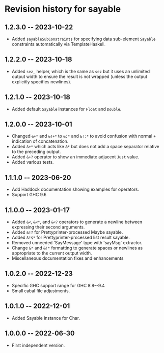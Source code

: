 # Revision history for sayable

## 1.2.3.0 -- 2023-10-22

* Added `sayableSubConstraints` for specifying data sub-element `Sayable`
  constraints automatically via TemplateHaskell.

## 1.2.2.0 -- 2023-10-18

* Added `sez_` helper, which is the same as `sez` but it uses an unlimited output
  width to ensure the result is not wrapped (unless the output explicitly
  specifies newlines).

## 1.2.1.0 -- 2023-10-18

* Added default `Sayable` instances for `Float` and `Double`.

## 1.2.0.0 -- 2023-10-01

* Changed `&+*` and `&!+*` to `&:*` and `&!:*` to avoid confusion with normal `+`
  indication of concatenation.
* Added `&+*` which acts like `&*` but does not add a space separator relative to
  the preceding output.
* Added `&+?` operator to show an immediate adjacent `Just` value.
* Added various tests.

## 1.1.1.0 -- 2023-06-20

* Add Haddock documentation showing examples for operators.
* Support GHC 9.6

## 1.1.0.0 -- 2023-01-17

* Added `&<`, `&<*`, and `&<?` operators to generate a newline between expressing
  their second arguments.
* Added `&!?` for Prettyprinter-processed Maybe sayable.
* Added `&!$*` for Prettyprinter-processed list result sayable.
* Removed unneeded 'SayMessage' type with 'sayMsg' extractor.
* Change `&*` and `&!*` formatting to generate spaces or newlines as appropriate
  to the current output width.
* Miscellaneous documentation fixes and enhancements

## 1.0.2.0 -- 2022-12-23

* Specific GHC support range for GHC 8.8--9.4
* Small cabal file adjustments.

## 1.0.1.0 -- 2022-12-01

* Added Sayable instance for Char.

## 1.0.0.0 -- 2022-06-30

* First independent version.
